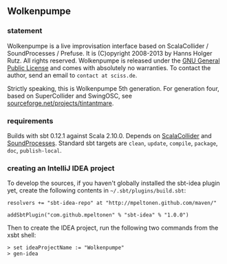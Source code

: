 ## Wolkenpumpe

### statement

Wolkenpumpe is a live improvisation interface based on ScalaCollider / SoundProcesses / Prefuse. It is (C)opyright 2008-2013 by Hanns Holger Rutz. All rights reserved. Wolkenpumpe is released under the [GNU General Public License](http://github.com/Sciss/Wolkenpumpe/blob/master/licenses/Wolkenpumpe-License.txt) and comes with absolutely no warranties. To contact the author, send an email to `contact at sciss.de`.

Strictly speaking, this is Wolkenpumpe 5th generation. For generation four, based on SuperCollider and SwingOSC, see [sourceforge.net/projects/tintantmare](http://sourceforge.net/projects/tintantmare/).

### requirements

Builds with sbt 0.12.1 against Scala 2.10.0. Depends on [ScalaCollider](http://github.com/Sciss/ScalaCollider) and [SoundProcesses](http://github.com/Sciss/SoundProcesses). Standard sbt targets are `clean`, `update`, `compile`, `package`, `doc`, `publish-local`.

### creating an IntelliJ IDEA project

To develop the sources, if you haven't globally installed the sbt-idea plugin yet, create the following contents in `~/.sbt/plugins/build.sbt`:

    resolvers += "sbt-idea-repo" at "http://mpeltonen.github.com/maven/"
    
    addSbtPlugin("com.github.mpeltonen" % "sbt-idea" % "1.0.0")

Then to create the IDEA project, run the following two commands from the xsbt shell:

    > set ideaProjectName := "Wolkenpumpe"
    > gen-idea
